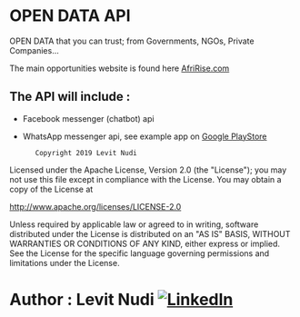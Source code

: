 # OPEN DATA API
OPEN DATA that you can trust; from Governments, NGOs, Private Companies...

The main opportunities website is found here [AfriRise.com](https://www.afririse.com)

## The API will include :
* Facebook messenger (chatbot) api
* WhatsApp messenger api, see example app on [Google PlayStore](https://play.google.com/store/apps/details?id=com.levitnudi.busychat)



         Copyright 2019 Levit Nudi

Licensed under the Apache License, Version 2.0 (the "License");
you may not use this file except in compliance with the License.
You may obtain a copy of the License at

  http://www.apache.org/licenses/LICENSE-2.0

Unless required by applicable law or agreed to in writing, software
distributed under the License is distributed on an "AS IS" BASIS,
WITHOUT WARRANTIES OR CONDITIONS OF ANY KIND, either express or implied.
See the License for the specific language governing permissions and
limitations under the License.
      
# Author : Levit Nudi [![LinkedIn](http://www.fftimes.com/sites/all/modules/socialmedia/icons/levelten/glossy/32x32/linkedin.png)](https://www.linkedin.com/in/levitnudi/)
